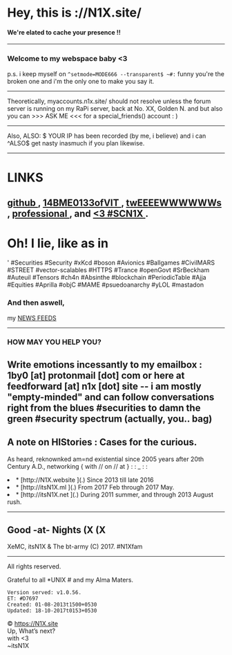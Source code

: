 # Hey, this is ://N1X.site/
#### We're elated to cache your presence !!


---

### Welcome to my webspace baby <3
p.s. i keep myself on 
`^setmode=MODE666 --transparent$ ~#:`
funny you're the broken one and i'm the only one to make you say it.

---
 
   Theoretically, myaccounts.n1x.site/ should not resolve unless the forum server is running on my RaPi server, back at No. XX, Golden N. and but also you can >>> ASK ME <<< for a special_friends() account : )

---

Also, ALSO: $ YOUR IP has been recorded (by me, i believe) and i can ^ALSO$ get nasty inasmuch if you plan likewise.

---
# LINKS
[ github ](http://github.com/itsn1x), [ 14BME0133ofVIT ](http://14bme0133.github.io), [ twEEEEWWWWWWs ](http://twitter.com/itsn1x), [ professional ](http://linkedin.com/in/itsn1x), and [ <3 #SCN1X ](http://soundcloud.com/itsn1x).
---

# Oh! I lie, like as in
' #Securities #Security #xKcd #boson #Avionics #Ballgames #CivilMARS #STREET #vector-scalables #HTTPS #Trance #openGovt #SrBeckham #Auteuil #Tensors #ch4n #Absinthe #blockchain #PeriodicTable #Ajja #Equities #Aprilla #objC #MAME #psuedoanarchy #yLOL #mastadon

### And then aswell, 
my [NEWS FEEDS](NewsFEEDforN1Xsite)

---
### HOW MAY YOU HELP YOU?
Write emotions incessantly to my emailbox : 1by0 [at] protonmail [dot] com or here at feedforward [at] n1x [dot] site -- i am mostly "empty-minded" and can follow conversations right from the blues #securities to damn the green #security spectrum (actually, you.. bag)
---

## A note on HIStories : Cases for the curious.
As heard, reknownked am=nd existential since 2005 years after 20th Century A.D., networking { with // on // at }   : : _ : :
<li> *   [http://N1X.website ](.)    Since 2013 till late 2016
<li> *   [http://itsN1X.ml ](.) From 2017 Feb through 2017 May.
<li> *   [http://itsN1X.net ](.)  During 2011 summer, and through 2013 August rush.

---

## __Good -at- Nights__ (X (X
XeMC, itsN1X & The bt-army
(C) 2017. #N1Xfam

---

All rights reserved.

Grateful to all *UNIX # and my Alma Maters.


    Version served: v1.0.56.
    ET: #D7697
    Created: 01-08-2013t1500+0530
    Updated: 18-10-2017t0153+0530

© https://N1X.site
<br>Up, What’s next?
<br>with <3
<br>~itsN1X
